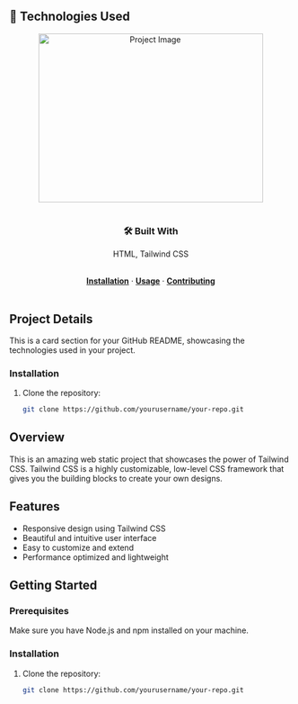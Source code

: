 <!-- Add a catchy title for your card section -->
## 🚀 Technologies Used

<!-- Use HTML to create a card-like structure within the Markdown -->

<div align="center">
  <img src="https://placekitten.com/400/300" alt="Project Image" width="400" height="300">
</div>

<br>

<div align="center">
  <h3>🛠️ Built With</h3>
  <p>HTML, Tailwind CSS</p>
</div>

<br>

<div align="center">
  <a href="#installation"><strong>Installation</strong></a>
  ·
  <a href="#usage"><strong>Usage</strong></a>
  ·
  <a href="#contributing"><strong>Contributing</strong></a>
</div>

<br>

<!-- Add more details about your project below -->

## Project Details

This is a card section for your GitHub README, showcasing the technologies used in your project.

### Installation

1. Clone the repository:

   ```bash
   git clone https://github.com/yourusername/your-repo.git

## Overview

This is an amazing web static project that showcases the power of Tailwind CSS. Tailwind CSS is a highly customizable, low-level CSS framework that gives you the building blocks to create your own designs.

## Features

- Responsive design using Tailwind CSS
- Beautiful and intuitive user interface
- Easy to customize and extend
- Performance optimized and lightweight

## Getting Started

### Prerequisites

Make sure you have Node.js and npm installed on your machine.

### Installation

1. Clone the repository:

   ```bash
   git clone https://github.com/yourusername/your-repo.git
